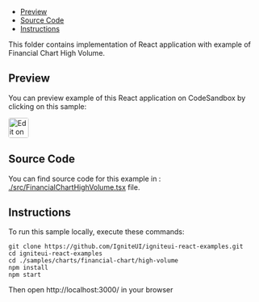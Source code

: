 <!-- NOTE: do not change this file because it will be auto re-generated from template file: -->
<!-- https://github.com/IgniteUI/igniteui-react-examples/tree/master/templates/sample/ReadMe.md -->

<!-- ## Table of Contents -->
- [Preview](#Preview)
- [Source Code](#Source-Code)
- [Instructions](#Instructions)

This folder contains implementation of React application with example of Financial Chart High Volume.
<!-- in the Financial Chart component -->
<!-- [Financial Chart](https://infragistics.com/Reactsite/components/financial-chart.html) -->

## Preview

You can preview example of this React application on CodeSandbox by clicking on this sample:

<html lang="en" xmlns="http://www.w3.org/1999/xhtml">
    <body>
        <a target="_blank" href="https://codesandbox.io/s/github/IgniteUI/igniteui-react-examples/tree/master/samples/charts/financial-chart/high-volume?fontsize=14&hidenavigation=1&theme=dark&view=preview&file=/src/FinancialChartHighVolume.tsx" rel="noopener noreferrer">
            <img height="40px" style="border-radius: 0.25rem" alt="Edit on CodeSandbox" src="https://static.infragistics.com/xplatform/images/sandbox/code.png"/>
        </a>
        <!-- <a target="_blank"
href="https://codesandbox.io/s/github/IgniteUI/igniteui-react-examples/tree/master/samples/maps/geo-map/binding-csv-points?fontsize=14&hidenavigation=1&theme=dark&view=preview">
            <img alt="Edit Sample" src="https://codesandbox.io/static/img/play-codesandbox.svg"/>
        </a> -->
        <!-- <a target="_blank" style="margin-left: 0.5rem"
href="https://codesandbox.io/embed/github/IgniteUI/igniteui-react-examples/tree/master/samples/charts/financial-chart/high-volume?fontsize=14&hidenavigation=1&theme=dark&view=preview&file=/src/FinancialChartHighVolume.tsx">
            <img height="40px" style="border-radius: 5px" alt="View on CodeSandbox" src="https://static.infragistics.com/xplatform/images/sandbox/view.png"/>
        </a> -->
        <!-- <a target="_blank"
href="https://codesandbox.io/embed/github/IgniteUI/igniteui-react-examples/tree/master/samples/maps/geo-map/binding-csv-points?fontsize=14&hidenavigation=1&theme=dark&view=preview">
            <img alt="View on CodeSandbox" src="https://static.infragistics.com/xplatform/images/sandbox/view.png"/>
        </a>
https://codesandbox.io/embed/react-treemap-overview-rtb45
https://codesandbox.io/static/img/play-codesandbox.svg
https://codesandbox.io/embed/react-treemap-overview-rtb45?view=browser -->
    </body>
</html>

<!-- ## Sample Preview -->

<!-- <iframe
  src="https://codesandbox.io/embed/github/IgniteUI/igniteui-react-examples/tree/master/samples/charts/financial-chart/high-volume?fontsize=14&hidenavigation=1&theme=dark&view=preview&file=/src/FinancialChartHighVolume.tsx"
  style="width:100%; height:400px; border:0; border-radius: 4px; overflow:hidden;"
  allow="accelerometer; ambient-light-sensor; camera; encrypted-media; geolocation; gyroscope; hid; microphone; midi; payment; usb; vr"
  sandbox="allow-forms allow-modals allow-popups allow-presentation allow-same-origin allow-scripts"
></iframe> -->

## Source Code

You can find source code for this example in :
[./src/FinancialChartHighVolume.tsx](./src/FinancialChartHighVolume.tsx) file.

<!-- The following section provides source code from:
`./src/FinancialChartHighVolume.tsx` file: -->

<!-- ```tsx
import { IgrFinancialChart } from 'igniteui-react-charts';
import { IgrFinancialChartModule } from 'igniteui-react-charts';
import * as React from 'react';
import { StocksUtility } from '/StocksUtility';

IgrFinancialChartModule.register();

export default class FinancialChartHighVolume extends React.Component<any, any> {

    public data: any[];
    public title: string;
    public subtitle: string;

    constructor(props: any) {
        super(props);
        this.initData();
    }

    public render() {
        return (
            <div className="igContainer" >
                <div className="igComponent" style={{height: "calc(100% - 25px)"}}>
                <IgrFinancialChart
                    width="100%"
                    height="100%"
                    chartType="Line"
                    zoomSliderType="Line"
                    thickness={2}
                    dataSource={this.data}
                    chartTitle={this.title}
                    subtitle={this.subtitle}/>
            </div>
        </div>
        );
    }

    public initData() {
        const dateEnd = new Date(2020, 11, 1);
        const dateStart = new Date(1900, 1, 1);
        const yearStart = dateStart.getFullYear();
        const yearEnd = dateEnd.getFullYear();

        StocksUtility.intervalDays = 0
        StocksUtility.intervalHours = 1;
        StocksUtility.intervalMinutes = 0;
        this.data = StocksUtility.GetStocksBetween(dateStart, dateEnd);
        this.title = "Stock Prices " + yearStart + "-" + yearEnd;
        this.subtitle =  StocksUtility.toShortString(this.data.length) + " data points";
    }
}

``` -->

## Instructions
To run this sample locally, execute these commands:

```
git clone https://github.com/IgniteUI/igniteui-react-examples.git
cd igniteui-react-examples
cd ./samples/charts/financial-chart/high-volume
npm install
npm start

```

Then open http://localhost:3000/ in your browser

